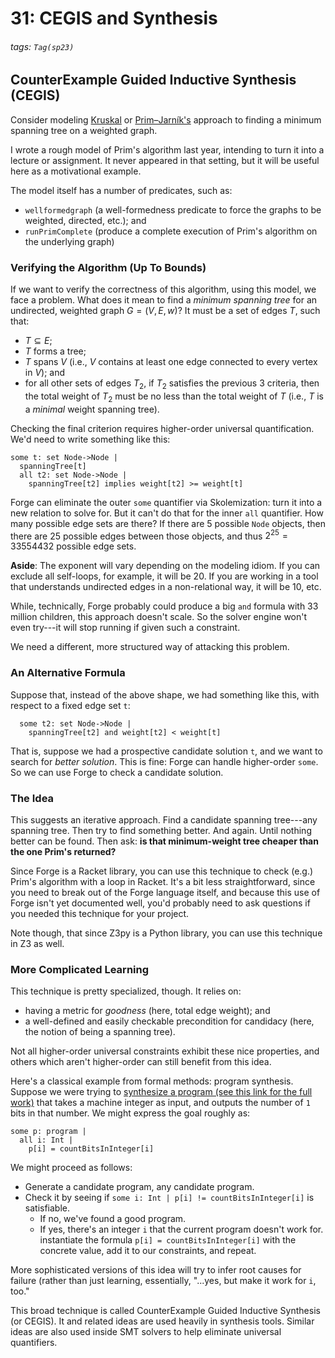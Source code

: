 # 31: CEGIS and Synthesis

###### tags: `Tag(sp23)`

<!-- Note for next year: see board layout in lecture capture. This was likely more effective than trying to do this in Forge as the notes suggest.
 -->
 
## CounterExample Guided Inductive Synthesis (CEGIS)

Consider modeling [Kruskal](https://en.wikipedia.org/wiki/Kruskal%27s_algorithm) or [Prim–Jarník's](https://en.wikipedia.org/wiki/Prim%27s_algorithm) approach to finding a minimum spanning tree on a weighted graph. 

I wrote a rough model of Prim's algorithm last year, intending to turn it into a lecture or assignment. It never appeared in that setting, but it will be useful here as a motivational example. 

The model itself has a number of predicates, such as:
* `wellformedgraph` (a well-formedness predicate to force the graphs to be weighted, directed, etc.); and
* `runPrimComplete` (produce a complete execution of Prim's algorithm on the underlying graph)

### Verifying the Algorithm (Up To Bounds)

If we want to verify the correctness of this algorithm, using this model, we face a problem. What does it mean to find a _minimum spanning tree_ for an undirected, weighted graph $G = (V,E,w)$? It must be a set of edges $T$, such that:

* $T \subseteq E$;
* $T$ forms a tree;
* $T$ spans $V$ (i.e., $V$ contains at least one edge connected to every vertex in $V$); and
* for all other sets of edges $T_2$, if $T_2$ satisfies the previous 3 criteria, then the total weight of $T_2$ must be no less than the total weight of $T$ (i.e., $T$ is a _minimal_ weight spanning tree).

Checking the final criterion requires higher-order universal quantification. We'd need to write something like this:

```alloy
some t: set Node->Node |
  spanningTree[t]
  all t2: set Node->Node | 
    spanningTree[t2] implies weight[t2] >= weight[t]
```

Forge can eliminate the outer `some` quantifier via Skolemization: turn it into a new relation to solve for. But it can't do that for the inner `all` quantifier. How many possible edge sets are there? If there are 5 possible `Node` objects, then there are 25 possible edges between those objects, and thus $2^{25} = 33554432$ possible edge sets. 

**Aside**: The exponent will vary depending on the modeling idiom. If you can exclude all self-loops, for example, it will be $20$. If you are working in a tool that understands undirected edges in a non-relational way, it will be $10$, etc.

While, technically, Forge probably could produce a big `and` formula with 33 million children, this approach doesn't scale. So the solver engine won't even try---it will stop running if given such a constraint.

We need a different, more structured way of attacking this problem.

### An Alternative Formula

Suppose that, instead of the above shape, we had something like this, with respect to a fixed edge set `t`:

```alloy
  some t2: set Node->Node | 
    spanningTree[t2] and weight[t2] < weight[t]
```

That is, suppose we had a prospective candidate solution `t`, and we want to search for _better solution_. This is fine: Forge can handle higher-order `some`. So we can use Forge to check a candidate solution.

### The Idea

This suggests an iterative approach. Find a candidate spanning tree---any spanning tree. Then try to find something better. And again. Until nothing better can be found. Then ask: **is that minimum-weight tree cheaper than the one Prim's returned?**

Since Forge is a Racket library, you can use this technique to check (e.g.) Prim's algorithm with a loop in Racket. It's a bit less straightforward, since you need to break out of the Forge language itself, and because this use of Forge isn't yet documented well, you'd probably need to ask questions if you needed this technique for your project. 

Note though, that since Z3py is a Python library, you can use this technique in Z3 as well. 

### More Complicated Learning

This technique is pretty specialized, though. It relies on:
* having a metric for _goodness_ (here, total edge weight); and
* a well-defined and easily checkable precondition for candidacy (here, the notion of being a spanning tree). 

Not all higher-order universal constraints exhibit these nice properties, and others which aren't higher-order can still benefit from this idea. 

Here's a classical example from formal methods: program synthesis. Suppose we were trying to [synthesize a program (see this link for the full work)](http://www.csl.sri.com/users/tiwari/papers/pldi2011-bitvector.pdf) that takes a machine integer as input, and outputs the number of `1` bits in that number. We might express the goal roughly as:

```alloy
some p: program |  
  all i: Int | 
    p[i] = countBitsInInteger[i]  
```

We might proceed as follows:
* Generate a candidate program, any candidate program. 
* Check it by seeing if `some i: Int | p[i] != countBitsInInteger[i]` is satisfiable. 
    * If no, we've found a good program.
    * If yes, there's an integer `i` that the current program doesn't work for. instantiate the formula `p[i] = countBitsInInteger[i]` with the concrete value, add it to our constraints, and repeat.

More sophisticated versions of this idea will try to infer root causes for failure (rather than just learning, essentially, "...yes, but make it work for `i`, too."

This broad technique is called CounterExample Guided Inductive Synthesis (or CEGIS). It and related ideas are used heavily in synthesis tools. Similar ideas are also used inside SMT solvers to help eliminate universal quantifiers.


